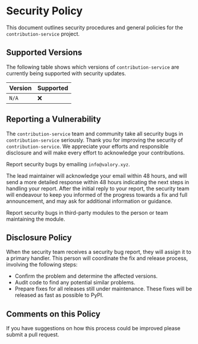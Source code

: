 # Security Policy

This document outlines security procedures and general policies for the `contribution-service` project.

## Supported Versions

The following table shows which versions of `contribution-service` are currently being supported with security updates.

| Version   | Supported          |
| --------- | ------------------ |
| `N/A`     | :x:                |

## Reporting a Vulnerability

The `contribution-service` team and community take all security bugs in `contribution-service` seriously. Thank you for improving the security of `contribution-service`. We appreciate your efforts and responsible disclosure and will make every effort to acknowledge your contributions.

Report security bugs by emailing `info@valory.xyz`.

The lead maintainer will acknowledge your email within 48 hours, and will send a more detailed response within 48 hours indicating the next steps in handling your report. After the initial reply to your report, the security team will endeavour to keep you informed of the progress towards a fix and full announcement, and may ask for additional information or guidance.

Report security bugs in third-party modules to the person or team maintaining the module.

## Disclosure Policy

When the security team receives a security bug report, they will assign it to a primary handler. This person will coordinate the fix and release process, involving the following steps:

- Confirm the problem and determine the affected versions.
- Audit code to find any potential similar problems.
- Prepare fixes for all releases still under maintenance. These fixes will be released as fast as possible to PyPI.

## Comments on this Policy

If you have suggestions on how this process could be improved please submit a pull request.
